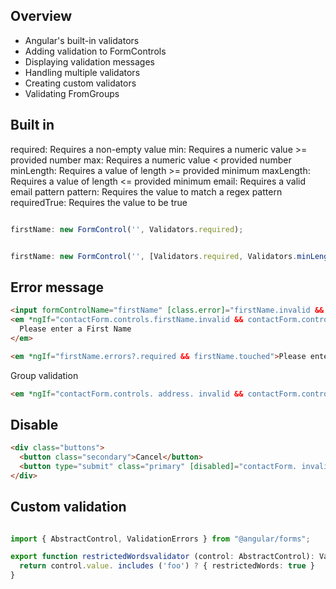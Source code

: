 ## Overview
- Angular's built-in validators
- Adding validation to FormControls
- Displaying validation messages
- Handling multiple validators
- Creating custom validators
- Validating FromGroups


## Built in 
required: Requires a non-empty value
min:   Requires a numeric value >= provided number
max:   Requires a numeric value < provided number
minLength:   Requires a value of length >= provided minimum
maxLength:   Requires a value of length <= provided minimum
email:   Requires a valid email pattern
pattern:   Requires the value to match a regex pattern
requiredTrue:   Requires the value to be true

```ts

firstName: new FormControl('', Validators.required);


firstName: new FormControl('', [Validators.required, Validators.minLength(3)]);

```

## Error message
```html
<input formControlName="firstName" [class.error]="firstName.invalid && firstName.touched" placeholder= "First Name"/>
<em *ngIf="contactForm.controls.firstName.invalid && contactForm.controls.firstName.touched">
  Please enter a First Name
</em>

<em *ngIf="firstName.errors?.required && firstName.touched">Please enter a First Name</em>
```

Group validation
```html
<em *ngIf="contactForm.controls. address. invalid && contactForm.controls address.dirty">Incomplete Address</em>

```

## Disable
```html
<div class="buttons">
  <button class="secondary">Cancel</button>
  <button type="submit" class="primary" [disabled]="contactForm. invalid">Save</button>|
</div>
```


## Custom validation
```ts

import { AbstractControl, ValidationErrors } from "@angular/forms";

export function restrictedWordsvalidator (control: AbstractControl): ValidationErrors | null {
  return control.value. includes ('foo') ? { restrictedWords: true }  : null;
}
```
